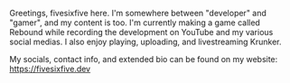 Greetings, fivesixfive here. I'm somewhere between "developer" and "gamer", and my content is too. I'm currently making a game called Rebound while recording the development on YouTube and my various social medias. I also enjoy playing, uploading, and livestreaming Krunker.

My socials, contact info, and extended bio can be found on my website:
https://fivesixfive.dev
